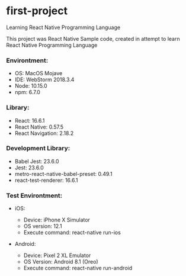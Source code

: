 # first-project
Learning React Native Programming Language

This project was React Native Sample code, created in attempt to learn React Native Programming Language

### Environtment:
- OS: MacOS Mojave
- IDE: WebStorm 2018.3.4
- Node: 10.15.0
- npm: 6.7.0

### Library:
- React: 16.6.1
- React Native: 0.57.5
- React Navigation: 2.18.2

### Development Library:
- Babel Jest: 23.6.0
- Jest: 23.6.0
- metro-react-native-babel-preset: 0.49.1
- react-test-renderer: 16.6.1

### Test Environtment:
- iOS: 
    - Device: iPhone X Simulator
    - OS version: 12.1
    - Execute command: react-native run-ios
    
- Android:
    - Device: Pixel 2 XL Emulator
    - OS Version: Android 8.1 (Oreo)
    - Execute command: react-native run-android
